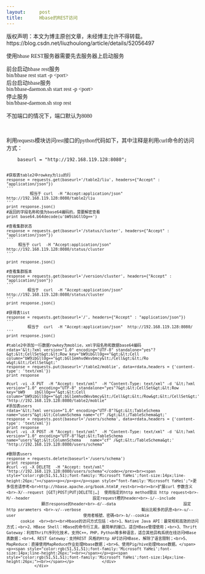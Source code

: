 ```yaml
---
layout:     post
title:      Hbase的REST访问
---
```

<div id="article_content" class="article_content clearfix csdn-tracking-statistics" data-pid="blog" data-mod="popu_307" data-dsm="post">
								<div class="article-copyright">
					版权声明：本文为博主原创文章，未经博主允许不得转载。					https://blog.csdn.net/liuzhoulong/article/details/52056497				</div>
								            <link rel="stylesheet" href="https://csdnimg.cn/release/phoenix/template/css/ck_htmledit_views-f76675cdea.css">
						<div class="htmledit_views" id="content_views">
                <p><span style="font-family:'Microsoft YaHei';">使用hbase REST服务器需要先去服务器上启动服务</span></p><span style="font-family:'Microsoft YaHei';">前台启动hbase rest服务<br>bin/hbase rest start -p &lt;port&gt;<br>后台启动hbase服务<br>bin/hbase-daemon.sh start rest -p &lt;port&gt;<br>停止服务<br>bin/hbase-daemon.sh stop rest<br></span><p><span style="font-family:'Microsoft YaHei';">不加端口的情况下，端口默认为8080</span></p><p><span style="font-family:'Microsoft YaHei';"><br></span></p><span style="font-family:'Microsoft YaHei';">利用requests模块访问rest接口的python代码如下，其中注释是利用curl命令的访问方式：</span><p><span style="font-family:'Microsoft YaHei';color:#333333;"><span style="font-size:14px;line-height:26px;"></span></span></p><p></p><pre><code class="language-python">    baseurl = "http://192.168.119.128:8080";

    #获取表table2中rowkey为liu的行
    response = requests.get(baseurl+'/table2/liu', headers={"Accept" : "application/json"})
    '''
              相当于 curl  -H "Accept:application/json"  http://192.168.119.128:8080/table2/liu
    '''
    print response.json()
    #返回的字段名称和值为base64编码的，需要解密查看
    print base64.b64decode(u'bW9ibGllOg==')

    #查看集群状态
    response = requests.get(baseurl+'/status/cluster', headers={"Accept" : "application/json"})
    '''
         相当于 curl  -H "Accept:application/json"  http://192.168.119.128:8080/status/cluster
    '''
    
    print response.json()

    #查看集群版本
    response = requests.get(baseurl+'/version/cluster', headers={"Accept" : "application/json"})
    '''
             相当于  curl  -H "Accept:application/json"  http://192.168.119.128:8080/status/cluster
    '''
    print response.json()

    #获得表list
    response = requests.get(baseurl+'/', headers={"Accept" : "application/json"})
    '''
             相当于  curl  -H "Accept:application/json"  http://192.168.119.128:8080/
    '''
    print response.json()
    
    #table2中添加一行数据rowkey为moblie，xml字段名称和数据base64编码
    rdata='&lt;?xml version="1.0" encoding="UTF-8" standalone="yes"?&gt;&lt;CellSet&gt;&lt;Row key="bW9ibGllOg=="&gt;&lt;Cell column="bW9ibGllOg=="&gt;bGl1emhvdWxvbmcy&lt;/Cell&gt;&lt;/Ro    w&gt;&lt;/CellSet&gt;'
    response = requests.put(baseurl+'/table2/moblie', data=rdata,headers = {'content-type': 'text/xml'})
    print response
    
    #curl -vi -X PUT  -H "Accept: text/xml"  -H "Content-Type: text/xml" -d '&lt;?xml version="1.0" encoding="UTF-8" standalone="yes"?&gt;&lt;CellSet&gt;&lt;Row key="bW9    ibGllOg=="&gt;&lt;Cell column="bW9ibGllOg=="&gt;bGl1emhvdWxvbmcy&lt;/Cell&gt;&lt;/Row&gt;&lt;/CellSet&gt;' "http://192.168.119.128:8080/table2/moblie"
    #添加表users
    rdata='&lt;?xml version="1.0" encoding="UTF-8"?&gt;&lt;TableSchema name="users"&gt;&lt;ColumnSchema name="cf" /&gt;&lt;/TableSchema&gt;'
    response = requests.post(baseurl+'/users/schema', data=rdata,headers = {'content-type': 'text/xml'})
    print response
    #curl -vi -X POST -H "Accept: text/xml"  -H "Content-Type: text/xml" -d '&lt;?xml version="1.0" encoding="UTF-8"?&gt;&lt;TableSchema name="users"&gt;&lt;ColumnSchema    name="cf" /&gt;&lt;/TableSchema&gt;' "http://192.168.119.128:8080/users/schema"
    
    #删除表users
    response = requests.delete(baseurl+'/users/schema')
    print response
    #curl -vi -X DELETE  -H "Accept: text/xml"  "http://192.168.119.128:8080/users/schema"</code></pre><br><span style="color:rgb(51,51,51);font-family:'Microsoft YaHei';font-size:14px;line-height:26px;"></span><p></p><p></p><span style="font-family:'Microsoft YaHei';">更多信息请参考<br>http://hbase.apache.org/book.html#_rest<br><br><br>扩展curl 参数含义<br>-X/--request [GET|POST|PUT|DELETE|…]  使用指定的http method發出 http request<br>-H/--header                           設定request裡的header<br>-i/--include                          顯示response的header<br>-d/--data                             設定 http parameters <br>-v/--verbose                          輸出比較多的訊息<br>-u/--user                             使用者帳號、密碼<br>-b/--cookie                           cookie  <br><br><br>Hbase的访问方式包括：<br>1、Native Java API：最常规和高效的访问方式；<br>2、HBase Shell：HBase的命令行工具，最简单的接口，适合HBase管理使用；<br>3、Thrift Gateway：利用Thrift序列化技术，支持C++，PHP，Python等多种语言，适合其他异构系统在线访问HBase表数据；<br>4、REST Gateway：支持REST 风格的Http API访问HBase, 解除了语言限制；<br>5、MapReduce：直接使用MapReduce作业处理Hbase数据；<br>6、使用Pig/hive处理Hbase数据。</span><p><span style="color:rgb(51,51,51);font-family:'Microsoft YaHei';font-size:14px;line-height:26px;"><br></span></p><p><span style="color:rgb(51,51,51);font-family:'Microsoft YaHei';font-size:14px;line-height:26px;"><br></span></p>            </div>
                </div>